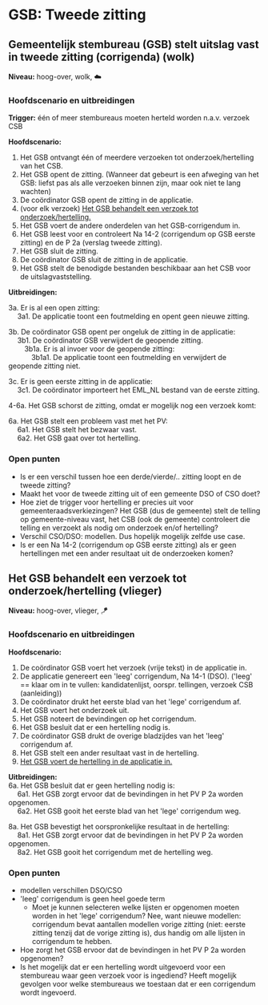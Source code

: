 # GSB: Tweede zitting

## Gemeentelijk stembureau (GSB) stelt uitslag vast in tweede zitting (corrigenda) (wolk)

__Niveau:__ hoog-over, wolk, ☁️

### Hoofdscenario en uitbreidingen

__Trigger:__ één of meer stembureaus moeten herteld worden n.a.v. verzoek CSB

__Hoofdscenario:__  
1. Het GSB ontvangt één of meerdere verzoeken tot onderzoek/hertelling van het CSB.
2. Het GSB opent de zitting. (Wanneer dat gebeurt is een afweging van het GSB: liefst pas als alle verzoeken binnen zijn, maar ook niet te lang wachten)
3. De coördinator GSB opent de zitting in de applicatie.
4. (voor elk verzoek) [Het GSB behandelt een verzoek tot onderzoek/hertelling.](#het-gsb-behandelt-een-verzoek-tot-onderzoekhertelling-vlieger)
5. Het GSB voert de andere onderdelen van het GSB-corrigendum in.
6. Het GSB leest voor en controleert Na 14-2 (corrigendum op GSB eerste zitting) en de P 2a (verslag tweede zitting).
7. Het GSB sluit de zitting.
8. De coördinator GSB sluit de zitting in de applicatie.
9. Het GSB stelt de benodigde bestanden beschikbaar aan het CSB voor de uitslagvaststelling.

__Uitbreidingen:__

3a. Er is al een open zitting:  
&emsp; 3a1. De applicatie toont een foutmelding en opent geen nieuwe zitting.

3b. De coördinator GSB opent per ongeluk de zitting in de applicatie:  
&emsp; 3b1. De coördinator GSB verwijdert de geopende zitting.  
&emsp;&emsp; 3b1a. Er is al invoer voor de geopende zitting:  
&emsp;&emsp;&emsp; 3b1a1. De applicatie toont een foutmelding en verwijdert de geopende zitting niet.

3c. Er is geen eerste zitting in de applicatie:  
&emsp; 3c1. De coördinator importeert het EML_NL bestand van de eerste zitting.

4-6a. Het GSB schorst de zitting, omdat er mogelijk nog een verzoek komt:

6a. Het GSB stelt een probleem vast met het PV:  
&emsp; 6a1. Het GSB stelt het bezwaar vast.  
&emsp; 6a2. Het GSB gaat over tot hertelling.

### Open punten

- Is er een verschil tussen hoe een derde/vierde/.. zitting loopt en de tweede zitting?
- Maakt het voor de tweede zitting uit of een gemeente DSO of CSO doet?
- Hoe ziet de trigger voor hertelling er precies uit voor gemeenteraadsverkiezingen? Het GSB (dus de gemeente) stelt de telling op gemeente-niveau vast, het CSB (ook de gemeente) controleert die telling en verzoekt als nodig om onderzoek en/of hertelling?
- Verschil CSO/DSO: modellen. Dus hopelijk mogelijk zelfde use case.
- Is er een Na 14-2 (corrigendum op GSB eerste zitting) als er geen hertellingen met een ander resultaat uit de onderzoeken komen?


## Het GSB behandelt een verzoek tot onderzoek/hertelling (vlieger)

__Niveau:__ hoog-over, vlieger, 🪁

### Hoofdscenario en uitbreidingen

__Hoofdscenario:__  

1. De coördinator GSB voert het verzoek (vrije tekst) in de applicatie in.
2. De applicatie genereert een 'leeg' corrigendum, Na 14-1 (DSO). ('leeg' == klaar om in te vullen: kandidatenlijst, oorspr. tellingen, verzoek CSB (aanleiding))
3. De coördinator drukt het eerste blad van het 'lege' corrigendum af.
4. Het GSB voert het onderzoek uit.
5. Het GSB noteert de bevindingen op het corrigendum.
6. Het GSB besluit dat er een hertelling nodig is.
7. De coördinator GSB drukt de overige bladzijdes van het 'leeg' corrigendum af.
8. Het GSB stelt een ander resultaat vast in de hertelling.
9. [Het GSB voert de hertelling in de applicatie in.](./gsb-invoer-tweede-zitting.md#het-gsb-voert-de-corrigendum-pvs-in-de-applicatie-in-vlieger)

__Uitbreidingen:__  
6a. Het GSB besluit dat er geen hertelling nodig is:  
&emsp; 6a1. Het GSB zorgt ervoor dat de bevindingen in het PV P 2a worden opgenomen.  
&emsp; 6a2. Het GSB gooit het eerste blad van het 'lege' corrigendum weg.

8a. Het GSB bevestigt het oorspronkelijke resultaat in de hertelling:  
&emsp; 8a1. Het GSB zorgt ervoor dat de bevindingen in het PV P 2a worden opgenomen.  
&emsp; 8a2. Het GSB gooit het corrigendum met de hertelling weg.


### Open punten

- modellen verschillen DSO/CSO
- 'leeg' corrigendum is geen heel goede term
    - Moet je kunnen selecteren welke lijsten er opgenomen moeten worden in het 'lege' corrigendum? Nee, want nieuwe modellen: corrigendum bevat aantallen modellen vorige zitting (niet: eerste zitting tenzij dat de vorige zitting is), dus handig om alle lijsten in corrigendum te hebben.
- Hoe zorgt het GSB ervoor dat de bevindingen in het PV P 2a worden opgenomen?
- Is het mogelijk dat er een hertelling wordt uitgevoerd voor een stembureau waar geen verzoek voor is ingediend? Heeft mogelijk gevolgen voor welke stembureaus we toestaan dat er een corrigendum wordt ingevoerd.
